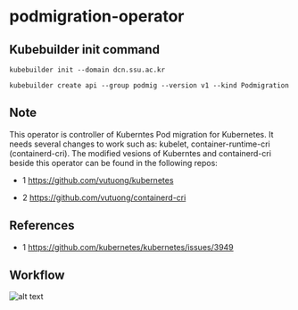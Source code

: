 # podmigration-operator

## Kubebuilder init command
```
kubebuilder init --domain dcn.ssu.ac.kr
```
```
kubebuilder create api --group podmig --version v1 --kind Podmigration
```
## Note
This operator is controller of Kuberntes Pod migration for Kubernetes. It needs several changes to work such as: kubelet, container-runtime-cri (containerd-cri). The modified vesions of Kuberntes and containerd-cri beside this operator can be found in the following repos:

* 1 https://github.com/vutuong/kubernetes


* 2 https://github.com/vutuong/containerd-cri

## References
* 1 https://github.com/kubernetes/kubernetes/issues/3949

## Workflow
![alt text](https://github.com/SSU-DCN/podmigration-operator/blob/main/podmigration.jpg?raw=true)

